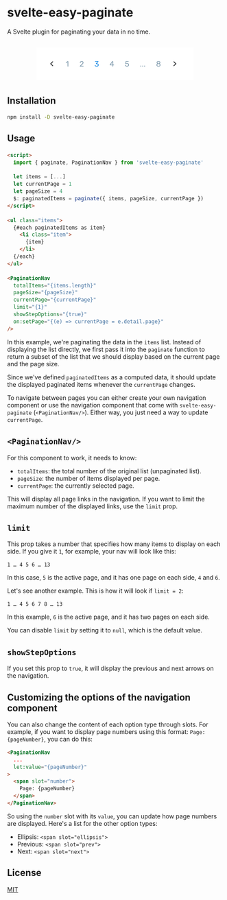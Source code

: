 # svelte-easy-paginate

A Svelte plugin for paginating your data in no time.

<h2 align="center">
  <img src="./screenshot.png" alt="svelte-easy-paginate" width="366px" />
  <br>
</h2>

## Installation

```bash
npm install -D svelte-easy-paginate
```

## Usage

```html
<script>
  import { paginate, PaginationNav } from 'svelte-easy-paginate'

  let items = [...]
  let currentPage = 1
  let pageSize = 4
  $: paginatedItems = paginate({ items, pageSize, currentPage })
</script>

<ul class="items">
  {#each paginatedItems as item}
    <li class="item">
      {item}
    </li>
  {/each}
</ul>

<PaginationNav
  totalItems="{items.length}"
  pageSize="{pageSize}"
  currentPage="{currentPage}"
  limit="{1}"
  showStepOptions="{true}"
  on:setPage="{(e) => currentPage = e.detail.page}"
/>
```

In this example, we're paginating the data in the `items` list. Instead of displaying the list directly, we first pass it into the `paginate` function to return a subset of the list that we should display based on the current page and the page size.

Since we've defined `paginatedItems` as a computed data, it should update the displayed paginated items whenever the `currentPage` changes.

To navigate between pages you can either create your own navigation component or use the navigation component that come with `svelte-easy-paginate` (`<PaginationNav/>`). Either way, you just need a way to update `currentPage`.

## `<PaginationNav/>`

For this component to work, it needs to know:
- `totalItems`: the total number of the original list (unpaginated list).
- `pageSize`: the number of items displayed per page.
- `currentPage`: the currently selected page.

This will display all page links in the navigation. If you want to limit the maximum number of the displayed links, use the `limit` prop.

## `limit`

This prop takes a number that specifies how many items to display on each side. If you give it `1`, for example, your nav will look like this:

```
1 … 4 5 6 … 13
```

In this case, `5` is the active page, and it has one page on each side, `4` and `6`.

Let's see another example. This is how it will look if `limit = 2`:

```
1 … 4 5 6 7 8 … 13
```

In this example, `6` is the active page, and it has two pages on each side.

You can disable `limit` by setting it to `null`, which is the default value.

## `showStepOptions`

If you set this prop to `true`, it will display the previous and next arrows on the navigation.

## Customizing the options of the navigation component

You can also change the content of each option type through slots. For example, if you want to display page numbers using this format: `Page: {pageNumber}`, you can do this:

```html
<PaginationNav
  ...
  let:value="{pageNumber}"
>
  <span slot="number">
    Page: {pageNumber}
  </span>
</PaginationNav>
```

So using the `number` slot with its `value`, you can update how page numbers are displayed. Here's a list for the other option types:

- Ellipsis: `<span slot="ellipsis">`
- Previous: `<span slot="prev">`
- Next: `<span slot="next">`


## License

[MIT](http://opensource.org/licenses/MIT)

